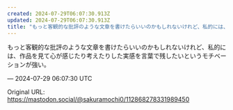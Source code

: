 ```yaml
---
created: 2024-07-29T06:07:30.913Z
updated: 2024-07-29T06:07:30.913Z
title: "もっと客観的な批評のような文章を書けたらいいのかもしれないけれど、私的には、作品を見て心が感じたり考えたりした実感を言葉で残したいというモチベーションが強い。[...]"
---
```


<p>もっと客観的な批評のような文章を書けたらいいのかもしれないけれど、私的には、作品を見て心が感じたり考えたりした実感を言葉で残したいというモチベーションが強い。</p>

&mdash; 2024-07-29 06:07:30 UTC

Original URL: https://mastodon.social/@sakuramochi0/112868278331989450
